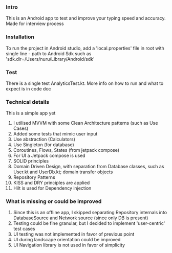 ### Intro
This is an Android app to test and improve your typing speed and accuracy. Made for interview process

### Installation
To run the project in Android studio, add a 'local.properties' file in root with single line - path to Android Sdk such as 'sdk.dir=/Users/nuru/Library/Android/sdk'

### Test
There is a single test AnalyticsTest.kt. More info on how to run and what to expect is in code doc

### Technical details
This is a simple app yet 
1. I utilised MVVM with some Clean Architecture patterns (such as Use Cases)
2. Added some tests that mimic user input
3. Use abstraction (Calculators)
4. Use Singleton (for database)
5. Coroutines, Flows, States (from jetpack compose)
6. For UI a Jetpack compose is used
7. SOLID principles
8. Domain Driven Design, with separation from Database classes, such as User.kt and UserDb.kt; domain transfer objects
9. Repository Patterns
10. KISS and DRY principles are applied
11. Hilt is used for Dependency injection

### What is missing or could be improved
1. Since this is an offline app, I skipped separating Repository internals into DatabaseSource and Network source (since only DB is present)
2. Testing could be fine granular, but I decided to implement 'user-centric' test cases
3. UI testing was not implemented in favor of previous point
4. UI during landscape orientation could be improved
5. UI Navigation library is not used in favor of simplicity 